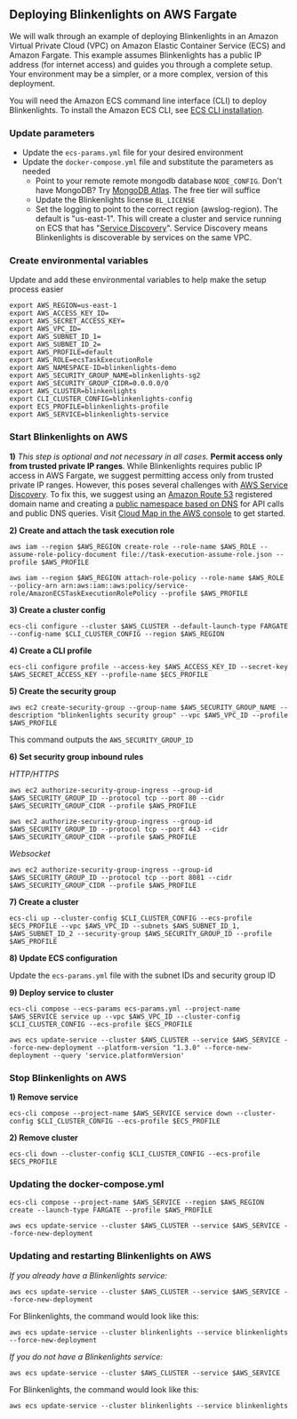## Deploying Blinkenlights on AWS Fargate 

We will walk through an example of deploying Blinkenlights in an Amazon Virtual Private Cloud (VPC) on Amazon Elastic Container Service (ECS) and Amazon Fargate. This example assumes Blinkenlights has a public IP address (for internet access) and guides you through a complete setup. Your environment may be a simpler, or a more complex, version of this deployment.

You will need the Amazon ECS command line interface (CLI) to deploy Blinkenlights. To install the Amazon ECS CLI, see [ECS CLI installation](https://docs.aws.amazon.com/AmazonECS/latest/developerguide/ECS_CLI_installation.html).

### Update parameters

*   Update the `ecs-params.yml` file for your desired environment
*   Update the `docker-compose.yml` file and substitute the parameters as needed
    *   Point to your remote remote mongodb database `NODE_CONFIG`. Don't have MongoDB? Try [MongoDB Atlas](https://www.mongodb.com/cloud/atlas). The free tier will suffice
    *   Update the Blinkenlights license `BL_LICENSE`
    *   Set the logging to point to the correct region (awslog-region). The default is "us-east-1". This will create a cluster and service running on ECS that has "[Service Discovery](https://docs.aws.amazon.com/AmazonECS/latest/developerguide/service-discovery.html)". Service Discovery means Blinkenlights is discoverable by services on the same VPC. 

### Create environmental variables
Update and add these environmental variables to help make the setup process easier
```
export AWS_REGION=us-east-1
export AWS_ACCESS_KEY_ID=
export AWS_SECRET_ACCESS_KEY=
export AWS_VPC_ID=
export AWS_SUBNET_ID_1=
export AWS_SUBNET_ID_2=
export AWS_PROFILE=default
export AWS_ROLE=ecsTaskExecutionRole
export AWS_NAMESPACE-ID=blinkenlights-demo
export AWS_SECURITY_GROUP_NAME=blinkenlights-sg2
export AWS_SECURITY_GROUP_CIDR=0.0.0.0/0
export AWS_CLUSTER=blinkenlights
export CLI_CLUSTER_CONFIG=blinkenlights-config
export ECS_PROFILE=blinkenlights-profile
export AWS_SERVICE=blinkenlights-service

```

### Start Blinkenlights on AWS

 **1)** _This step is optional and not necessary in all cases._ **Permit access only from trusted private IP ranges**. While Blinkenlights requires public IP access in AWS Fargate, we suggest permitting access only from trusted private IP ranges. However, this poses several challenges with [AWS Service Discovery](https://docs.aws.amazon.com/AmazonECS/latest/developerguide/service-discovery.html). To fix this, we suggest using an [Amazon Route 53](https://aws.amazon.com/route53/) registered domain name and creating a [public namespace based on DNS](https://docs.aws.amazon.com/cloud-map/latest/api/API_CreatePublicDnsNamespace.html) for API calls and public DNS queries. 
Visit [Cloud Map in the AWS console](https://console.aws.amazon.com/cloudmap/home) to get started.

**2) Create and attach the task execution role**
```
aws iam --region $AWS_REGION create-role --role-name $AWS_ROLE --assume-role-policy-document file://task-execution-assume-role.json --profile $AWS_PROFILE
```
```
aws iam --region $AWS_REGION attach-role-policy --role-name $AWS_ROLE --policy-arn arn:aws:iam::aws:policy/service-role/AmazonECSTaskExecutionRolePolicy --profile $AWS_PROFILE
```
**3) Create a cluster config**
```
ecs-cli configure --cluster $AWS_CLUSTER --default-launch-type FARGATE --config-name $CLI_CLUSTER_CONFIG --region $AWS_REGION
```
**4) Create a CLI profile**
```
ecs-cli configure profile --access-key $AWS_ACCESS_KEY_ID --secret-key $AWS_SECRET_ACCESS_KEY --profile-name $ECS_PROFILE
```
**5) Create the security group**
```
aws ec2 create-security-group --group-name $AWS_SECURITY_GROUP_NAME --description "blinkenlights security group" --vpc $AWS_VPC_ID --profile $AWS_PROFILE
```
This command outputs the `AWS_SECURITY_GROUP_ID`

**6) Set security group inbound rules**

_HTTP/HTTPS_
```
aws ec2 authorize-security-group-ingress --group-id $AWS_SECURITY_GROUP_ID --protocol tcp --port 80 --cidr $AWS_SECURITY_GROUP_CIDR --profile $AWS_PROFILE
```

```
aws ec2 authorize-security-group-ingress --group-id $AWS_SECURITY_GROUP_ID --protocol tcp --port 443 --cidr $AWS_SECURITY_GROUP_CIDR --profile $AWS_PROFILE
```
_Websocket_
```
aws ec2 authorize-security-group-ingress --group-id $AWS_SECURITY_GROUP_ID --protocol tcp --port 8081 --cidr $AWS_SECURITY_GROUP_CIDR --profile $AWS_PROFILE
```
**7) Create a cluster**
```
ecs-cli up --cluster-config $CLI_CLUSTER_CONFIG --ecs-profile $ECS_PROFILE --vpc $AWS_VPC_ID --subnets $AWS_SUBNET_ID_1, $AWS_SUBNET_ID_2 --security-group $AWS_SECURITY_GROUP_ID --profile $AWS_PROFILE
```
**8) Update ECS configuration**

Update the `ecs-params.yml` file with the subnet IDs and security group ID

**9) Deploy service to cluster**
```
ecs-cli compose --ecs-params ecs-params.yml --project-name $AWS_SERVICE service up --vpc $AWS_VPC_ID --cluster-config $CLI_CLUSTER_CONFIG --ecs-profile $ECS_PROFILE
```
```
aws ecs update-service --cluster $AWS_CLUSTER --service $AWS_SERVICE --force-new-deployment --platform-version "1.3.0" --force-new-deployment --query 'service.platformVersion'
```

### Stop Blinkenlights on AWS

**1) Remove service**
```
ecs-cli compose --project-name $AWS_SERVICE service down --cluster-config $CLI_CLUSTER_CONFIG --ecs-profile $ECS_PROFILE
```
**2) Remove cluster**
```
ecs-cli down --cluster-config $CLI_CLUSTER_CONFIG --ecs-profile $ECS_PROFILE
```

### Updating the docker-compose.yml

```
ecs-cli compose --project-name $AWS_SERVICE --region $AWS_REGION create --launch-type FARGATE --profile $AWS_PROFILE
```
```
aws ecs update-service --cluster $AWS_CLUSTER --service $AWS_SERVICE --force-new-deployment
```

### Updating and restarting Blinkenlights on AWS

_If you already have a Blinkenlights service:_
```
aws ecs update-service --cluster $AWS_CLUSTER --service $AWS_SERVICE --force-new-deployment 
```

For Blinkenlights, the command would look like this:

```
aws ecs update-service --cluster blinkenlights --service blinkenlights --force-new-deployment 
```
_If you do not have a Blinkenlights service:_
```
aws ecs update-service --cluster $AWS_CLUSTER --service $AWS_SERVICE
```
For Blinkenlights, the command would look like this:
```
aws ecs update-service --cluster blinkenlights --service blinkenlights
```

